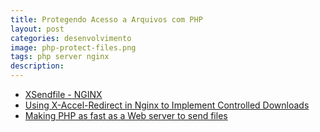 ```yaml
---
title: Protegendo Acesso a Arquivos com PHP
layout: post
categories: desenvolvimento
image: php-protect-files.png
tags: php server nginx
description: 
---
```


- [XSendfile - NGINX](https://www.nginx.com/resources/wiki/start/topics/examples/xsendfile)
- [Using X-Accel-Redirect in Nginx to Implement Controlled Downloads](https://kovyrin.net/2006/11/01/nginx-x-accel-redirect-php-rails)
- [Making PHP as fast as a Web server to send files](https://idiallo.com/blog/making-php-as-fast-as-nginx-or-apache)
